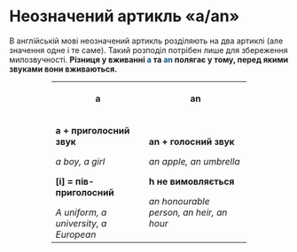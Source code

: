 # Неозначений артикль «a/an»

В англiйськiй мовi неозначений артикль роздiляють на два артиклi (але значення одне i те саме). Такий розподiл потрiбен лише для збереження милозвучностi. **Рiзниця у вживаннi <font color="#0F5181">a</font> та <font color="#0F5181">an</font> полягає у тому, перед якими звуками вони вживаються.**

<table style="width:70%; margin:auto">
<tr>
<th><p align="center">a</p></th>
<th><p align="center">an</p></th>
</tr>
<tr>
<td>
<p><b>a + приголосний звук</b></p>
<p><i>a boy, a girl</i></p>
<p><b>[i] = пiв-приголосний</b></p>
<i>A uniform, a university,
a European</i>
</td>
<td><p><b>an + голосний звук</b></p>
<p><i>an apple, an umbrella</i></p>
<p><b>h не вимовляється</b></p>
<i>an honourable person, an
heir, an hour</i></td>
</tr>
</table>

